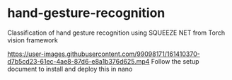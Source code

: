 # hand-gesture-recognition
Classification of hand gesture recognition using SQUEEZE NET from Torch vision framework


https://user-images.githubusercontent.com/99098171/161410370-d7b5cd23-61ec-4ae8-87d6-e8a1b376d625.mp4
Follow the setup document to install and deploy this in nano

